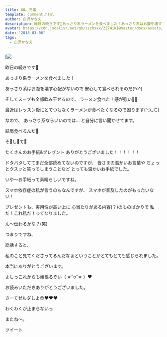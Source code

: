 ```yaml
---
title: 60。充電
template: comment.html
author: 白沢かなえ
description: 昨日の続きです🌷あっさり系ラーメンを食べました！あっさり系はお腹を壊す心配がないので安心して食べられるのだ(^o^)そしてスープも全部飲み干せるので、ラーメン...
avatar: https://cdn.jsdelivr.net/gh/zzzhxxx/227WiKi@master/docs/assets/photo/avatar/kanae.jpg
date: "2018-03-06"
tags:
  - 白沢かなえ
---
```


!![](https://cdn.jsdelivr.net/gh/227WiKi/227WiKi-image@master/blog-image/kanae-2018-03-06-2_1.jpg)










昨日の続きです🌷






あっさり系ラーメンを食べました！


あっさり系はお腹を壊す心配がないので
安心して食べられるのだ(^o^)


そしてスープも全部飲み干せるので、
ラーメン食べた！感が強い🐶🌷









最近はレッスン後にとてつもなくラーメンが食べたくなるので困ります(´つ_⊂)



なので、
あっさり系ならいいのでは…
と自分に言い聞かせてます。



結局食べるんだ🤥

















そ🤭し🤭て🤭









たくさんのお手紙&プレゼント
ありがとうございました！！！！！！






ドタバタしててまだ全部読めてないのですが、
皆さまの温かいお言葉や
ちょっとクスッと笑ってしまうことなど
とっても温かいお手紙でした。





いや〜お手紙って素晴らしいですね。


スマホ依存症の私が言うのもなんですが、
スマホが普及したのがもったいない！






プレゼントも、実用性が高い上に
心当たりがある内容(？)のものばかりで
私だ！これ私だ！ってなりました。


ん〜伝わるかな？(笑)









つまりですね、


総括すると、


私のこと見てくださってるんだなぁということがとてもとても感じられました。








本当にありがとうございます。











よしっこれからも頑張るぞい（ ∗   ̑ o   ̑ ∗ ）❤️























お読みいただきありがとうございました。









さーてゼルダしよ😊❤️❤️❤️


わくわくが止まらないっ











またね〜。


ツイート



